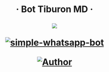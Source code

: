 <h1 align="center">‧  Bot Tiburon MD ‧
</p>
<p>
        <img src= "https://www.pinterest.com/pin/618611698810705434/#imgViewer">
    </p>
    <p align="center">
        <a href="#"><img title="simple-whatsapp-bot" src="https://img.shields.io/badge/-SIMPLE--WHATSAPP--BOT-green?colorA=%23ff0000&colorB=%23017e40&style=for-the-badge"></a>
    </p>
    <p>
        <a href="https://github.com/Lorddaniii/nezuko-bot"><img title="Author"    src="https://img.shields.io/badge/Author-Daniii-purple.svg?style=for-the-badge&logo=github"></a>
    </p>
    <p>
